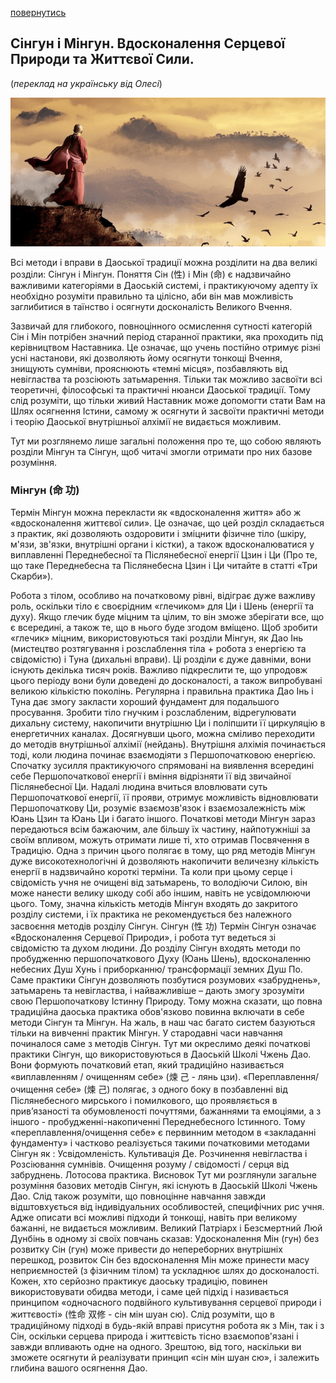 
[повернутись](./)

## Сінгун і Мінгун. Вдосконалення Серцевої Природи та Життєвої Сили.
(_переклад на українську від Олесі_)

![Duh](./Images/rozvytok-duha1.png)

Всі методи і вправи в Даоської традиції можна розділити на два великі розділи: Сінгун і Мінгун. Поняття Сін (性) і Мін (命) є надзвичайно важливими категоріями в Даоській системі, і практикуючому адепту їх необхідно розуміти правильно та цілісно, аби він мав можливість заглибитися в таїнство і осягнути досконалість Великого Вчення.

Зазвичай для глибокого, повноцінного осмислення сутності категорій Сін і Мін потрібен значний період старанної практики, яка проходить під керівництвом Наставника. Це означає, що учень постійно отримує різні усні настанови, які дозволяють йому осягнути тонкощі Вчення, знищують сумніви, прояснюють «темні місця», позбавляють від невігластва та розсіюють затьмарення. Тільки так можливо засвоїти всі теоретичні, філософські та практичні нюанси Даоської традиції. Тому слід розуміти, що тільки живий Наставник може допомогти стати Вам на Шлях осягнення Істини, самому ж осягнути й засвоїти практичні методи і теорію Даоської внутрішньої алхімії не видається можливим.

Тут ми розглянемо лише загальні положення про те, що собою являють розділи Мінгун та Сінгун, щоб читачі змогли отримати про них базове розуміння.

### Мінгун (命 功) 
Термін Мінгун можна перекласти як «вдосконалення життя» або ж «вдосконалення життєвої сили». Це означає, що цей розділ складається з практик, які дозволяють оздоровити і зміцнити фізичне тіло (шкіру, м'язи, зв'язки, внутрішні органи і кістки), а також вдосконалюватися у виплавленні Переднебесної та Післянебесної енергії Цзин і Ци (Про те, що таке Переднебесна та Післянебесна Цзин і Ци читайте в статті «Три Скарби»).

Робота з тілом, особливо на початковому рівні, відіграє дуже важливу роль, оскільки тіло є своєрідним «глечиком» для Ци і Шень (енергії та духу). Якщо  глечик буде міцним та цілим, то він зможе зберігати все, що є всередині, а також те, що в нього буде згодом вміщено. Щоб зробити «глечик» міцним, використовуються такі розділи Мінгун, як Дао Інь (мистецтво розтягування і розслаблення тіла + робота з енергією та свідомістю) і Туна (дихальні вправи). Ці розділи є дуже давніми, вони існують декілька тисяч років. Важливо підкреслити те, що упродовж цього періоду вони були доведені до досконалості, а також випробувані великою кількістю поколінь. 
Регулярна і правильна практика Дао Інь і Туна дає змогу закласти хороший фундамент для подальшого просування. Зробити тіло гнучким і розслабленим, відрегулювати дихальну систему, накопичити внутрішню Ци і поліпшити її циркуляцію в енергетичних каналах. Досягнувши цього, можна сміливо переходити до методів внутрішньої алхімії (нейдань). 
Внутрішня алхімія починається тоді, коли людина починає взаємодіяти з Першопочатковою енергією. Спочатку зусилля практикуючого спрямовані на виявлення всередині себе Першопочаткової енергії і вміння відрізняти її від звичайної Післянебесної Ци. Надалі людина вчиться вловлювати суть Першопочаткової енергії, її прояви, отримує можливість відновлювати Першопочаткову Ци, розуміє взаємозв'язок і взаємозалежність між Юань Цзин та Юань Ци і багато іншого. 
Початкові методи Мінгун зараз передаються всім бажаючим, але більшу їх частину, найпотужніші за своїм впливом, можуть отримати лише ті, хто отримав Посвячення в Традицію. Одна з причин цього полягає в тому, що ряд методів Мінгун дуже високотехнологічні й дозволяють накопичити величезну кількість енергії в надзвичайно короткі терміни. Та коли при цьому серце і свідомість учня не очищені від затьмарень, то володіючи Силою, він може нанести велику шкоду собі або іншим, навіть не усвідомлюючи цього. Тому, значна кількість методів Мінгун входять до закритого розділу системи, і їх практика не рекомендується без належного засвоєння методів розділу Сінгун. 
Сінгун (性 功) 
Термін Сінгун означає «Вдосконалення Серцевої Природи», і робота тут ведеться зі свідомістю та духом людини. До розділу Сінгун входять методи по пробудженню першопочаткового Духу (Юань Шень), вдосконаленню небесних Душ Хунь і приборканню/ трансформації земних Душ По. 
Саме практики Сінгун дозволяють позбутися розумових «забруднень», затьмарень та невігластва, і найважливіше – дають змогу зрозуміти свою Першопочаткову Істинну Природу. 
Тому можна сказати, що повна традиційна даоська практика обов'язково повинна включати в себе методи Сінгун та Мінгун. На жаль, в наш час багато систем базуються тільки на вивченні практик Мінгун. У стародавні часи навчання починалося саме з методів Сінгун. 
Тут ми окреслимо деякі початкові практики Сінгун, що використовуються в Даоській Школі Чжень Дао. Вони формують початковий етап, який традиційно називається «виплавленням / очищенням себе» (煉 己 - лянь цзи). «Переплавлення/очищення себе» (煉 己) полягає, з одного боку в позбавленні від Післянебесного мирського і помилкового, що проявляється в прив’язаності та обумовленості почуттями, бажаннями та емоціями, а з іншого - пробудженні-накопиченні Переднебесного Істинного. Тому «переплавлення/очищення себе» є первинним методом в «закладанні фундаменту» і частково реалізується такими початковими методами Сінгун як : 
Усвідомленість. 
Культивація Де. 
Розчинення невігластва і Розсіювання сумнівів. 
Очищення розуму / свідомості / серця від забруднень. 
Лотосова практика. 
Висновок 
Тут ми розглянули загальне розуміння базових методів Сінгун, які існують в Даоській Школі Чжень Дао. Слід також розуміти, що повноцінне навчання завжди відштовхується від індивідуальних особливостей, специфічних рис учня. Адже описати всі можливі підходи й тонкощі, навіть при великому бажанні, не видається можливим.
Великий Патріарх і Безсмертний Люй Дунбінь в одному зі своїх повчань сказав: 
Удосконалення Мін (гун) без розвитку Сін (гун) може привести до непереборних внутрішніх перешкод, розвиток Сін без вдосконалення Мін може принести масу неприємностей (з фізичним тілом) та ускладнює шлях до досконалості. 
Кожен, хто серйозно практикує даоську традицію, повинен використовувати обидва методи, і саме цей підхід і називається принципом «одночасного подвійного культивування серцевої природи і життєвості» (性命 双修 - сін мін шуан сю). 
Слід розуміти, що в традиційному підході в будь-якій вправі присутня робота як з Мін, так і з Сін, оскільки серцева природа і життєвість тісно взаємопов'язані і завжди впливають одне на одного. Зрештою, від того, наскільки ви зможете осягнути й реалізувати принцип «сін мін шуан сю», і залежить глибина вашого осягнення Дао.
